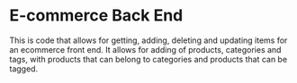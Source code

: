 # E-commerce Back End 

This is code that allows for getting, adding, deleting and updating items for an ecommerce front end.  It allows for adding of products, categories and tags, with products that can belong to categories and products that can be tagged.  